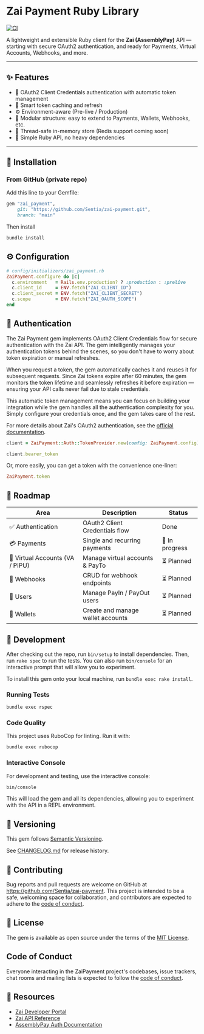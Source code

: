 # Zai Payment Ruby Library

[![CI](https://github.com/Sentia/zai-payment/actions/workflows/ci.yml/badge.svg)](https://github.com/Sentia/zai-payment/actions/workflows/ci.yml)

A lightweight and extensible Ruby client for the **Zai (AssemblyPay)** API — starting with secure OAuth2 authentication, and ready for Payments, Virtual Accounts, Webhooks, and more.

---

## ✨ Features

- 🔐 OAuth2 Client Credentials authentication with automatic token management  
- 🧠 Smart token caching and refresh  
- ⚙️ Environment-aware (Pre-live / Production)  
- 🧱 Modular structure: easy to extend to Payments, Wallets, Webhooks, etc.  
- 🧩 Thread-safe in-memory store (Redis support coming soon)  
- 🧰 Simple Ruby API, no heavy dependencies  

---

## 🧭 Installation

### From GitHub (private repo)
Add this line to your Gemfile:

```ruby
gem "zai_payment",
    git: "https://github.com/Sentia/zai-payment.git",
    branch: "main"
```

Then install

```bash
bundle install
```

## ⚙️ Configuration

```ruby
# config/initializers/zai_payment.rb
ZaiPayment.configure do |c|
  c.environment   = Rails.env.production? ? :production : :prelive
  c.client_id     = ENV.fetch("ZAI_CLIENT_ID")
  c.client_secret = ENV.fetch("ZAI_CLIENT_SECRET")
  c.scope         = ENV.fetch("ZAI_OAUTH_SCOPE")
end
```

## 🚀 Authentication

The Zai Payment gem implements OAuth2 Client Credentials flow for secure authentication with the Zai API. The gem intelligently manages your authentication tokens behind the scenes, so you don't have to worry about token expiration or manual refreshes.

When you request a token, the gem automatically caches it and reuses it for subsequent requests. Since Zai tokens expire after 60 minutes, the gem monitors the token lifetime and seamlessly refreshes it before expiration — ensuring your API calls never fail due to stale credentials.

This automatic token management means you can focus on building your integration while the gem handles all the authentication complexity for you. Simply configure your credentials once, and the gem takes care of the rest.

For more details about Zai's OAuth2 authentication, see the [official documentation](https://developer.hellozai.com/reference/overview#authentication).

```ruby
client = ZaiPayment::Auth::TokenProvider.new(config: ZaiPayment.config)

client.bearer_token
```

Or, more easily, you can get a token with the convenience one-liner:


```ruby
ZaiPayment.token
```

## 🧩 Roadmap

| Area                            | Description                       | Status         |
| ------------------------------- | --------------------------------- | -------------- |
| ✅ Authentication                | OAuth2 Client Credentials flow    | Done           |
| 💳 Payments                     | Single and recurring payments     | 🚧 In progress |
| 🏦 Virtual Accounts (VA / PIPU) | Manage virtual accounts & PayTo   | ⏳ Planned      |
| 🧾 Webhooks                     | CRUD for webhook endpoints        | ⏳ Planned      |
| 👤 Users                        | Manage PayIn / PayOut users       | ⏳ Planned      |
| 💼 Wallets                      | Create and manage wallet accounts | ⏳ Planned      |

## 🧪 Development

After checking out the repo, run `bin/setup` to install dependencies. Then, run `rake spec` to run the tests. You can also run `bin/console` for an interactive prompt that will allow you to experiment.

To install this gem onto your local machine, run `bundle exec rake install`.

### Running Tests

```bash
bundle exec rspec
```

### Code Quality

This project uses RuboCop for linting. Run it with:

```bash
bundle exec rubocop
```

### Interactive Console

For development and testing, use the interactive console:

```bash
bin/console
```

This will load the gem and all its dependencies, allowing you to experiment with the API in a REPL environment.

## 🧾 Versioning
This gem follows [Semantic Versioning](https://semver.org).

See [CHANGELOG.md](./CHANGELOG.md) for release history.


## 🤝 Contributing

Bug reports and pull requests are welcome on GitHub at https://github.com/Sentia/zai-payment. This project is intended to be a safe, welcoming space for collaboration, and contributors are expected to adhere to the [code of conduct](https://github.com/Sentia/zai-payment/blob/main/CODE_OF_CONDUCT.md).

## 🪪 License

The gem is available as open source under the terms of the [MIT License](https://opensource.org/licenses/MIT).

## Code of Conduct

Everyone interacting in the ZaiPayment project's codebases, issue trackers, chat rooms and mailing lists is expected to follow the [code of conduct](https://github.com/Sentia/zai-payment/blob/main/CODE_OF_CONDUCT.md).

## 🔗 Resources

- [Zai Developer Portal](https://developer.hellozai.com/)
- [Zai API Reference](https://developer.hellozai.com/reference)
- [AssemblyPay Auth Documentation](https://developer.hellozai.com/docs/introduction)
